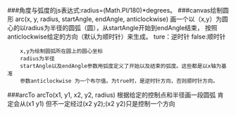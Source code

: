 ###角度与弧度的js表达式:radius=(Math.PI/180)*degrees。
###canvas绘制圆形
	arc(x, y, radius, startAngle, endAngle, anticlockwise)
			画一个以（x,y）为圆心的以radius为半径的圆弧（圆），从startAngle开始到endAngle结束，
			按照anticlockwise给定的方向（默认为顺时针）来生成。
			ture：逆时针
			false:顺时针
		
		x,y为绘制圆弧所在圆上的圆心坐标
		radius为半径
		startAngle以及endAngle参数用弧度定义了开始以及结束的弧度。这些都是以x轴为基准
		参数anticlockwise 为一个布尔值。为true时，是逆时针方向，否则顺时针方向。

###arcTo
	arcTo(x1, y1, x2, y2, radius)
	根据给定的控制点和半径画一段圆弧
	肯定会从(x1 y1)  但不一定经过(x2 y2);(x2 y2)只是控制一个方向
		
